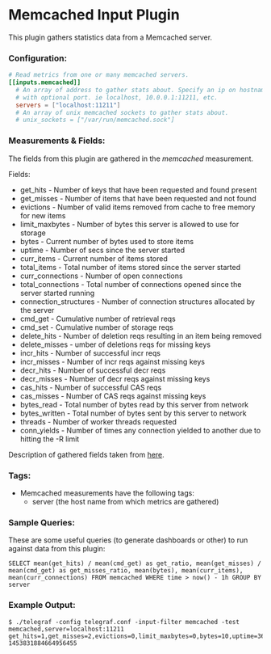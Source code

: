 # Memcached Input Plugin

This plugin gathers statistics data from a Memcached server.

### Configuration:

```toml
# Read metrics from one or many memcached servers.
[[inputs.memcached]]
  # An array of address to gather stats about. Specify an ip on hostname
  # with optional port. ie localhost, 10.0.0.1:11211, etc.
  servers = ["localhost:11211"]
  # An array of unix memcached sockets to gather stats about.
  # unix_sockets = ["/var/run/memcached.sock"]
```

### Measurements & Fields:

The fields from this plugin are gathered in the *memcached* measurement.

Fields:

* get_hits - Number of keys that have been requested and found present
* get_misses - Number of items that have been requested and not found
* evictions - Number of valid items removed from cache to free memory for new items
* limit_maxbytes - Number of bytes this server is allowed to use for storage
* bytes - Current number of bytes used to store items
* uptime - Number of secs since the server started
* curr_items - Current number of items stored
* total_items - Total number of items stored since the server started
* curr_connections - Number of open connections
* total_connections - Total number of connections opened since the server started running
* connection_structures - Number of connection structures allocated by the server
* cmd_get - Cumulative number of retrieval reqs
* cmd_set - Cumulative number of storage reqs
* delete_hits - Number of deletion reqs resulting in an item being removed
* delete_misses - umber of deletions reqs for missing keys
* incr_hits - Number of successful incr reqs
* incr_misses - Number of incr reqs against missing keys
* decr_hits - Number of successful decr reqs
* decr_misses - Number of decr reqs against missing keys
* cas_hits - Number of successful CAS reqs
* cas_misses - Number of CAS reqs against missing keys
* bytes_read - Total number of bytes read by this server from network
* bytes_written - Total number of bytes sent by this server to network
* threads - Number of worker threads requested
* conn_yields - Number of times any connection yielded to another due to hitting the -R limit

Description of gathered fields taken from [here](https://github.com/memcached/memcached/blob/master/doc/protocol.txt).

### Tags:

* Memcached measurements have the following tags:
    - server (the host name from which metrics are gathered)

### Sample Queries:

These are some useful queries (to generate dashboards or other) to run against data from this plugin:

```
SELECT mean(get_hits) / mean(cmd_get) as get_ratio, mean(get_misses) / mean(cmd_get) as get_misses_ratio, mean(bytes), mean(curr_items), mean(curr_connections) FROM memcached WHERE time > now() - 1h GROUP BY server
```

### Example Output:

```
$ ./telegraf -config telegraf.conf -input-filter memcached -test
memcached,server=localhost:11211 get_hits=1,get_misses=2,evictions=0,limit_maxbytes=0,bytes=10,uptime=3600,curr_items=2,total_items=2,curr_connections=1,total_connections=2,connection_structures=1,cmd_get=2,cmd_set=1,delete_hits=0,delete_misses=0,incr_hits=0,incr_misses=0,decr_hits=0,decr_misses=0,cas_hits=0,cas_misses=0,bytes_read=10,bytes_written=10,threads=1,conn_yields=0 1453831884664956455
```
